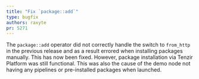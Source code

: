 ```yaml
---
title: "Fix `package::add`"
type: bugfix
authors: raxyte
pr: 5271
---
```


The `package::add` operator did not correctly handle the switch to `from_http`
in the previous release and as a result errored when installing packages
manually. This has now been fixed. However, package installation via Tenzir
Platform was still functional. This was also the cause of the demo node not
having any pipelines or pre-installed packages when launched.
